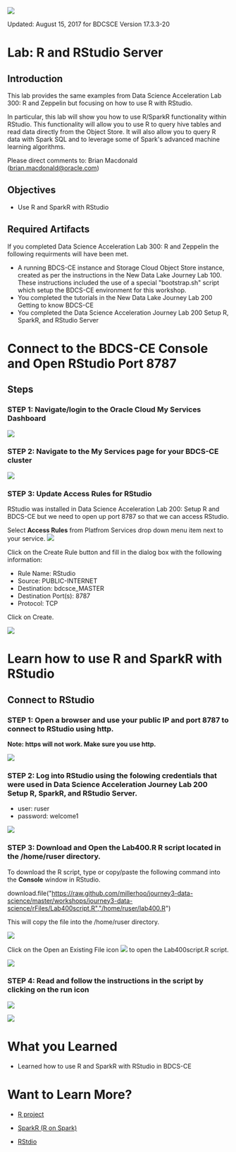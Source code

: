![](images/400/400.JPG)  

Updated: August 15, 2017 for BDCSCE Version 17.3.3-20


# Lab: R and RStudio Server

## Introduction

This lab provides the same examples from Data Science Acceleration Lab 300: R and Zeppelin but focusing on how to use R with RStudio.

In particular, this lab will show you how to use R/SparkR functionality within RStudio. This functionality will allow you to use R to query hive tables and read data directly from the Object Store. It will also allow you to query R data with Spark SQL and to leverage some of Spark's advanced machine learning algorithms.

Please direct comments to: Brian Macdonald (brian.macdonald@oracle.com)


## Objectives



 - Use R and SparkR with RStudio


## Required Artifacts

If you completed Data Science Acceleration Lab 300: R and Zeppelin the following requirments will have been met.  
- A running BDCS-CE instance and Storage Cloud Object Store instance, created as per the instructions in the New Data Lake Journey Lab 100.  These instructions included the use of a special "bootstrap.sh" script which setup the BDCS-CE environment for this workshop.
- You completed the tutorials in the New Data Lake Journey Lab 200 Getting to know BDCS-CE
- You completed the Data Science Acceleration Journey Lab 200 Setup R, SparkR, and RStudio Server




# Connect to the BDCS-CE Console and Open RStudio Port 8787

## Steps

### **STEP 1**: Navigate/login to the Oracle Cloud My Services Dashboard  

![](images/200/snap0011988.jpg) 

### **STEP 2**: Navigate to the My Services page for your BDCS-CE cluster

![](images/200/snap0011989.jpg)  

### **STEP 3**: Update Access Rules for RStudio

RStudio was installed in Data Science Acceleration Lab 200: Setup R and BDCS-CE but we need to open up port 8787 so that we can access RStudio.


Select **Access Rules** from Platfrom Services drop down menu item next to your service. ![](images/400/dropdown.JPG)


Click on the Create Rule button and fill in the dialog box with the following information:

- Rule Name:   RStudio
- Source:      PUBLIC-INTERNET
- Destination: bdcsce_MASTER
- Destination  Port(s): 8787
- Protocol:    TCP

Click on Create.


![](images/400/rstudio_access.gif)

# Learn how to use R and SparkR with RStudio

## Connect to RStudio

### **STEP 1**: Open a browser and use your public IP and port 8787 to connect to RStudio using http.

**Note:  https will not work.  Make sure you use http.**


![](images/400/rstudio_url.jpg) 

### **STEP 2**: Log into RStudio using the folowing credentials that were used in Data Science Acceleration Journey Lab 200 Setup R, SparkR, and RStudio Server.

- user: ruser
- password: welcome1

![](images/400/rstudio_login.gif) 

### **STEP 3**: Download and Open the Lab400.R R script located in the /home/ruser directory.

To download the R script, type or copy/paste the following command into the **Console** window in RStudio.

download.file("https://raw.github.com/millerhoo/journey3-data-science/master/workshops/journey3-data-science/rFiles/Lab400script.R","/home/ruser/lab400.R") 

This will copy the file into the /home/ruser directory.

![](images/400/get_lab400_script.gif)


Click on the Open an Existing File icon ![](images/400/open.jpg) to open the Lab400script.R script. 

![](images/400/open_lab400_script.gif)

### **STEP 4**: Read and follow the instructions in the script by clicking on the run icon 
![](images/400/run.JPG)


![](images/400/lab400_Script.JPG)



# What you Learned

- Learned how to use R and SparkR with RStudio in BDCS-CE


# Want to Learn More?

- [R project](https://www.r-project.org/)

- [SparkR (R on Spark)](http://spark.apache.org/docs/latest/sparkr.html)

- [RStdio](https://www.rstudio.com/)

